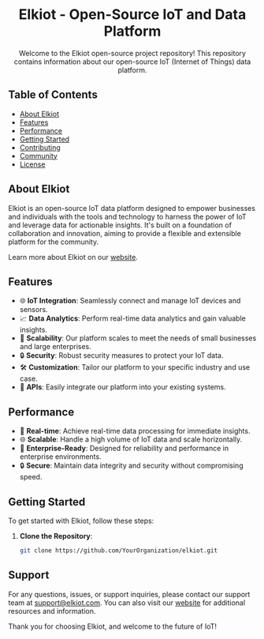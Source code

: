 <h1 align="center">Elkiot - Open-Source IoT and Data Platform</h1>

<p align="center">Welcome to the Elkiot open-source project repository! This repository contains information about our open-source IoT (Internet of Things) data platform.</p>

## Table of Contents
- [About Elkiot](#about-elkiot)
- [Features](#features)
- [Performance](#performance)
- [Getting Started](#getting-started)
- [Contributing](#contributing)
- [Community](#community)
- [License](#license)

## About Elkiot

Elkiot is an open-source IoT data platform designed to empower businesses and individuals with the tools and technology to harness the power of IoT and leverage data for actionable insights. It's built on a foundation of collaboration and innovation, aiming to provide a flexible and extensible platform for the community.

Learn more about Elkiot on our [website](https://www.elkiot.com).

## Features

- 🌐 **IoT Integration**: Seamlessly connect and manage IoT devices and sensors.
- 📈 **Data Analytics**: Perform real-time data analytics and gain valuable insights.
- 🚀 **Scalability**: Our platform scales to meet the needs of small businesses and large enterprises.
- 🔒 **Security**: Robust security measures to protect your IoT data.
- 🛠️ **Customization**: Tailor our platform to your specific industry and use case.
- 🔄 **APIs**: Easily integrate our platform into your existing systems.

## Performance

- 🚀 **Real-time**: Achieve real-time data processing for immediate insights.
- 🌐 **Scalable**: Handle a high volume of IoT data and scale horizontally.
- 💼 **Enterprise-Ready**: Designed for reliability and performance in enterprise environments.
- 🔒 **Secure**: Maintain data integrity and security without compromising speed.

## Getting Started

To get started with Elkiot, follow these steps:

1. **Clone the Repository**:

   ```bash
   git clone https://github.com/YourOrganization/elkiot.git

## Support

For any questions, issues, or support inquiries, please contact our support team at [support@elkiot.com](mailto:support@elkiot.com). You can also visit our [website](https://www.elkiot.com) for additional resources and information.

Thank you for choosing Elkiot, and welcome to the future of IoT!
